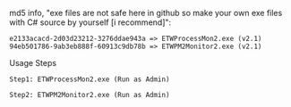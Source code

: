 md5 info, "exe files are not safe here in github so make your own exe files with C# source by yourself [i recommend]":

    e2133acacd-2d03d23212-3276ddae943a => ETWProcessMon2.exe (v2.1)       
    94eb501786-9ab3eb888f-60913c9db78b => ETWPM2Monitor2.exe (v2.1)

Usage Steps

    Step1: ETWProcessMon2.exe (Run as Admin)

    Step2: ETWPM2Monitor2.exe (Run as Admin)
